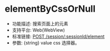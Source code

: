 # elementByCssOrNull

* 功能描述: 搜索页面上的元素
* 支持平台: Web(WebView)
* 标准链接: [POST /session/:sessionId/element](https://w3c.github.io/webdriver/#elements)
* 参数: {string} value css 选择器。